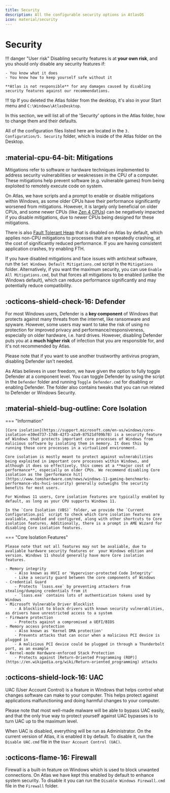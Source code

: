 ```yaml
---
title: Security
description: All the configurable security options in AtlasOS
icon: material/security
---
```

# Security

!!! danger "User risk"
    Disabling security features is at **your own risk**, and you should only disable any security features if:

    - You know what it does
    - You know how to keep yourself safe without it

    **Atlas is not responsible** for any damages caused by disabling security features against our recommendations.

!!! tip
    If you deleted the Atlas folder from the desktop, it's also in your Start menu and `C:\Windows\AtlasDesktop`.

In this section, we will list all of the 'Security' options in the Atlas folder, how to change them and their defaults.

All of the configuration files listed here are located in the `3. Configuration/5. Security` folder, which is inside of the Atlas folder on the Desktop.

## :material-cpu-64-bit: Mitigations

Mitigations refer to software or hardware techniques implemented to address security vulnerabilities or weaknesses in the CPU of a computer. These mitigations help prevent software (e.g. vulnerable games) from being exploited to remotely execute code on system.

On Atlas, we have scripts and a prompt to enable or disable mitigations within Windows, as some older CPUs have their performance significantly worsened from mitigations. However, it is largely only beneficial on older CPUs, and some newer CPUs (like [Zen 4 CPUs](https://www.phoronix.com/news/AMD-Zen-4-Mitigations-Off)) can be negatively impacted if you disable mitigations, due to newer CPUs being designed for these mitigations.

There is also [Fault Tolerant Heap](https://learn.microsoft.com/en-us/windows/win32/win7appqual/fault-tolerant-heap "Microsoft FTH documentation") that is disabled on Atlas by default, which applies non-CPU mitigations to processes that are repeatedly crashing, at the cost of significantly reduced performance. If you are having consistent application crashes, try enabling FTH.

If you have disabled mitigations and face issues with anticheat software, run the `Set Windows Default Mitigations.cmd` script in the `Mitigations` folder. Alternatively, if you want the maximum security, you can use `Enable All Mitigations.cmd`, but that forces all mitigations to be enabled (unlike the Windows default), which can reduce performance significantly and may potentially reduce compatibility.

## :octicons-shield-check-16: Defender

For most Windows users, Defender is a **key component** of Windows that protects against many threats from the internet, like ransomware and spyware. However, some users may want to take the risk of using no protection for improved privacy and performance/responsiveness, especially on older hardware, i.e. hard drives. However, disabling Defender puts you at a **much higher risk** of infection that you are responsible for, and it's not recommended by Atlas.

Please note that if you want to use another trustworthy antivirus program, disabling Defender isn't needed.

As Atlas believes in user freedom, we have given the option to fully toggle Defender at a component level. You can toggle Defender by using the script in the `Defender` folder and running `Toggle Defender.cmd` for disabling or enabling Defender. The folder also contains tweaks that you can run related to Defender or Windows Security.

## :material-shield-bug-outline: Core Isolation

=== "Information"

    [Core isolation](https://support.microsoft.com/en-us/windows/core-isolation-e30ed737-17d8-42f3-a2a9-87521df09b78) is a security feature of Windows that protects important core processes of Windows from malicious software by isolating them in memory. It does this by running those core processes in a virtualized environment.

    Core isolation is mostly meant to protect against vulnerabilities being exploited in important core processes within Windows, and although it does so effectively, this comes at a **major cost of performance**, especially on older CPUs. We recommend disabling Core isolation as the [performance hit](https://www.tomshardware.com/news/windows-11-gaming-benchmarks-performance-vbs-hvci-security) generally outweighs the security benefits for most users.

    For Windows 11 users, Core isolation features are typically enabled by default, as long as your CPU supports Windows 11.

    In the `Core Isolation (VBS)` folder, we provide the `Current Configuration.ps1` script to check which Core isolation features are avaliable, enabled and configured, along with other shortcuts to Core isolation features. Additionally, there is a prompt in AME Wizard for disabling Core isolation features.

=== "Core Isolation Features"

    Please note that not all features may not be avaliable, due to avaliable hardware security features or  your Windows edition and version. Windows 11 should generally have more Core isolation features.

    - Memory integrity
        - Also known as HVCI or 'Hypervisor-protected Code Integrity'
        - Like a security guard between the core components of Windows
    - Credential Guard
        - Protects `lsass.exe` by preventing attackers from stealing/dumping credentials from it
        - `lsass.exe` contains lots of authentication tokens used by Windows
    - Microsoft Vulnerable Driver Blocklist
        - A blocklist to block drivers with known security vulnerablities, as drivers have unrestricted access to a system
    - Firmware protection
        - Protects against a compromised a UEFI/BIOS
    - Memory access protection
        - Also known as 'Kernel DMA protection'
        - Prevents attacks that can occur when a malicious PCI device is plugged in
        - A malicious PCI device could be plugged in through a Thunderbolt port, as an example
    - Kernel-mode Hardware-enforced Stack Protection
        - Protects against [Return-Oriented Programming (ROP)](https://en.wikipedia.org/wiki/Return-oriented_programming) attacks

## :octicons-shield-lock-16: UAC

UAC (User Account Control) is a feature in Windows that helps control what changes software can make to your computer. This helps protect against applications malfunctioning and doing harmful changes to your computer.

Please note that most well-made malware will be able to bypass UAC easily, and that the only true way to protect yourself against UAC bypasses is to turn UAC up to the maximum level.

When UAC is disabled, everything will be run as Administrator. On the current version of Atlas, it is enabled it by default. To disable it, run the `Disable UAC.cmd` file in the `User Account Control (UAC)`.

## :octicons-flame-16: Firewall

Firewall is a built-in feature on Windows which is used to block unwanted connections. On Atlas we have kept this enabled by default to enhance system security. To disable it you can run the `Disable Windows Firewall.cmd` file in the `Firewall` folder.
